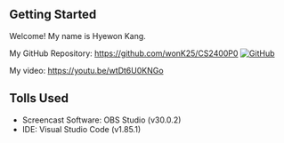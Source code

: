 ## Getting Started

Welcome! My name is Hyewon Kang. 

My GitHub Repository: https://github.com/wonK25/CS2400P0
[![GitHub](https://img.shields.io/badge/GitHub-Repository-blue?logo=github)](https://github.com/wonK25/CS2400P0)

My video: https://youtu.be/wtDt6U0KNGo

## Tolls Used

- Screencast Software: OBS Studio (v30.0.2)
- IDE: Visual Studio Code (v1.85.1)



